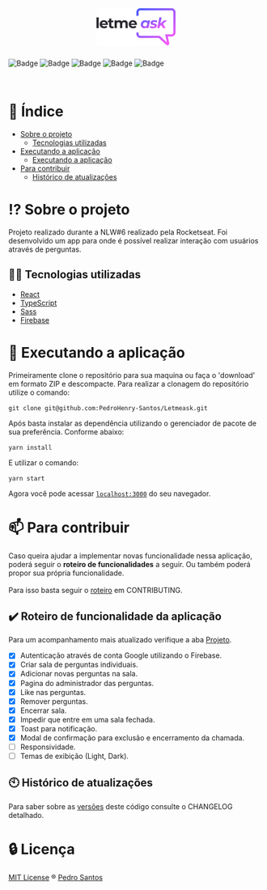 <h1 align="center">
  <img alt="podcastr" title="podcastr" src=".github/Logo.png" />
</h1>



![Badge](https://img.shields.io/github/license/PedroHenry-Santos/Letmeask?style=flat&label=LICENSE&color=04d361&labelColor=000000)
![Badge](https://img.shields.io/badge/TYPESCRIPT-v4.2.4-blue?style=flat&color=8257E5&labelColor=000000&logo=TypeScript)
![Badge](https://img.shields.io/badge/REACT-v17.0.2-blue?style=flat&color=8257E5&labelColor=000000&logo=react)
![Badge](https://img.shields.io/badge/Firebase-v8.6.8-blue?style=flat&logo=Firebase&color=8257E5&labelColor=000000)
![Badge](https://img.shields.io/badge/SASS-v1.34.0-blue?style=flat&color=8257E5&labelColor=000000&logo=Sass)

<div align="center">
  <img src="" with="800" height="400"/>
</div>

# :page_with_curl: Índice

* [Sobre o projeto](#interrobang-sobre-o-projeto)
  - [Tecnologias utilizadas](#-tecnologias-utilizadas)
* [Executando a aplicação](#rocket-executando-a-aplicação)
  - [Executando a aplicação](#pencil2-Executando-a-aplicação)
* [Para contribuir](#mailbox-para-contribuir)
  - [Histórico de atualizações](#clock10-histórico-de-atualizações)

# :interrobang: Sobre o projeto

Projeto realizado durante a NLW#6 realizado pela Rocketseat. Foi desenvolvido um app para onde é possível realizar interação com usuários através de perguntas.
## 🧑‍💻 Tecnologias utilizadas

- [React](https://reactjs.org)
- [TypeScript](https://www.typescriptlang.org/)
- [Sass](https://sass-lang.com/)
- [Firebase](https://firebase.google.com/)
# :rocket: Executando a aplicação

Primeiramente clone o repositório para sua maquina ou faça o 'download' em formato ZIP e descompacte. Para realizar a clonagem do repositório utilize o comando:

    git clone git@github.com:PedroHenry-Santos/Letmeask.git

Após basta instalar as dependência utilizando o gerenciador de pacote de sua preferência. Conforme abaixo:

    yarn install

E utilizar o comando:

    yarn start

Agora você pode acessar [`localhost:3000`](http://localhost:3000) do seu navegador.
# :mailbox: Para contribuir

Caso queira ajudar a implementar novas funcionalidade nessa aplicação, poderá seguir o **roteiro de funcionalidades** a seguir. Ou também poderá propor sua própria funcionalidade.<br/><br/>
Para isso basta seguir o [roteiro](https://github.com/PedroHenry-Santos/Letmeask/blob/main/CONTRIBUTING.md) em CONTRIBUTING.

## :heavy_check_mark: Roteiro de funcionalidade da aplicação

Para um acompanhamento mais atualizado verifique a aba [Projeto](https://github.com/PedroHenry-Santos/Letmeask/projects/1).

- [x] Autenticação através de conta Google utilizando o Firebase.
- [x] Criar sala de perguntas individuais.
- [x] Adicionar novas perguntas na sala.
- [x] Pagina do administrador das perguntas.
- [x] Like nas perguntas.
- [x] Remover perguntas.
- [x] Encerrar sala.
- [x] Impedir que entre em uma sala fechada.
- [x] Toast para notificação.
- [x] Modal de confirmação para exclusão e encerramento da chamada.
- [ ] Responsividade.
- [ ] Temas de exibição (Light, Dark).

## :clock10: Histórico de atualizações

Para saber sobre as [versões](https://github.com/PedroHenry-Santos/Letmeask/releases) deste código consulte o CHANGELOG detalhado.

# :lock: Licença

[MIT License](https://github.com/PedroHenry-Santos/Letmeask/blob/main/LICENCE.md) ® [Pedro Santos](https://github.com/PedroHenry-Santos)
